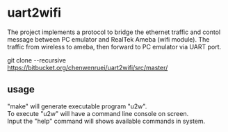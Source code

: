 # uart2wifi
The project implements a protocol to bridge the ethernet traffic and contol message between PC emulator and RealTek Ameba (wifi module).
The traffic from wireless to ameba, then forward to PC emulator via UART port.

git clone --recursive  https://bitbucket.org/chenwenruei/uart2wifi/src/master/

## usage
"make" will generate executable program "u2w".  
To execute "u2w" will have a command line console on screen.  
Input the "help" command will shows available commands in system.  
